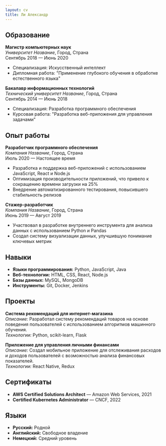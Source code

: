 ```yaml
---
layout: cv
title: Ли Александр
---
```



## Образование

**Магистр компьютерных наук**  
*Университет Название*, Город, Страна  
Сентябрь 2018 — Июнь 2020

- Специализация: Искусственный интеллект
- Дипломная работа: "Применение глубокого обучения в обработке естественного языка"

**Бакалавр информационных технологий**  
*Технический университет Название*, Город, Страна  
Сентябрь 2014 — Июнь 2018

- Специализация: Разработка программного обеспечения
- Курсовая работа: "Разработка веб-приложения для управления задачами"

## Опыт работы

**Разработчик программного обеспечения**  
*Компания Название*, Город, Страна  
Июль 2020 — Настоящее время

- Разработка и поддержка веб-приложений с использованием JavaScript, React и Node.js
- Оптимизация производительности приложений, что привело к сокращению времени загрузки на 25%
- Внедрение автоматизированного тестирования, повысившего стабильность релизов

**Стажер-разработчик**  
*Компания Название*, Город, Страна  
Июнь 2019 — Август 2019

- Участвовал в разработке внутреннего инструмента для анализа данных с использованием Python и Pandas
- Создал систему визуализации данных, улучшившую понимание ключевых метрик

## Навыки

- **Языки программирования:** Python, JavaScript, Java
- **Веб-технологии:** HTML, CSS, React, Node.js
- **Базы данных:** MySQL, MongoDB
- **Инструменты:** Git, Docker, Jenkins

## Проекты

**Система рекомендаций для интернет-магазина**  
*Описание:* Разработал систему рекомендаций товаров на основе поведения пользователей с использованием алгоритмов машинного обучения.  
*Технологии:* Python, scikit-learn, Flask

**Приложение для управления личными финансами**  
*Описание:* Создал мобильное приложение для отслеживания расходов и доходов пользователей с возможностью анализа финансовых показателей.  
*Технологии:* React Native, Redux

## Сертификаты

- **AWS Certified Solutions Architect** — Amazon Web Services, 2021
- **Certified Kubernetes Administrator** — CNCF, 2022

## Языки

- **Русский:** Родной
- **Английский:** Свободное владение
- **Немецкий:** Средний уровень

